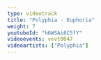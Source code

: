 ```yaml
---
type: videotrack
title: "Polyphia - Euphoria"
weight: 7
youtubeId: "h6WSAi6C5fY"
videoevents: vevt0047
videoartists: ["Polyphia"]
---
```

